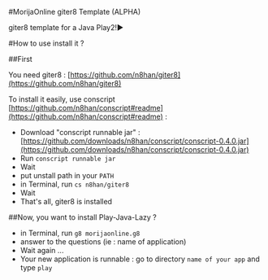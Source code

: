 #MorijaOnline giter8 Template (ALPHA)

giter8 template for a Java Play2!► 

#How to use install it ?

##First

You need giter8 : [https://github.com/n8han/giter8](https://github.com/n8han/giter8)

To install it easily, use conscript [https://github.com/n8han/conscript#readme](https://github.com/n8han/conscript#readme) :

- Download "conscript runnable jar" : [https://github.com/downloads/n8han/conscript/conscript-0.4.0.jar](https://github.com/downloads/n8han/conscript/conscript-0.4.0.jar)
- Run `conscript runnable jar`
- Wait
- put unstall path in your `PATH`
- in Terminal, run `cs n8han/giter8`
- Wait
- That's all, giter8 is installed

##Now, you want to install Play-Java-Lazy ?

- in Terminal, run `g8 morijaonline.g8`
- answer to the questions (ie : name of application)
- Wait again ...
- Your new application is runnable : go to directory `name of your app` and type `play` 

